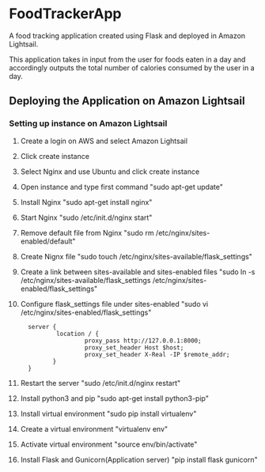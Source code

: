 # FoodTrackerApp
A food tracking application created using Flask and deployed in Amazon Lightsail.

This application takes in input from the user for foods eaten in a day and accordingly outputs the total number of calories consumed by the user in a day.




## Deploying the Application on Amazon Lightsail

### Setting up instance on Amazon Lightsail

1. Create a login on AWS and select Amazon Lightsail
2. Click create instance
3. Select Nginx and use Ubuntu and click create instance
4. Open instance and type first command "sudo apt-get update"
5. Install Nginx "sudo apt-get install nginx"
6. Start Nginx "sudo /etc/init.d/nginx start"
7. Remove default file from Nginx "sudo rm /etc/nginx/sites-enabled/default"
8. Create Nignx file "sudo touch /etc/nginx/sites-available/flask_settings"
9. Create a link between sites-available and sites-enabled files "sudo ln -s /etc/nginx/sites-available/flask_settings /etc/nginx/sites-enabled/flask_settings"
10. Configure flask_settings file under sites-enabled "sudo vi /etc/nginx/sites-enabled/flask_settings"

          server {
                  location / {
                          proxy_pass http://127.0.0.1:8000;
                          proxy_set_header Host $host;
                          proxy_set_header X-Real -IP $remote_addr;
                 }
          }
 
 11. Restart the server "sudo /etc/init.d/nginx restart"
 12. Install python3 and pip "sudo apt-get install python3-pip"
 13. Install virtual environment "sudo pip install virtualenv"
 14. Create a virtual environment "virtualenv env"
 15. Activate virtual environment "source env/bin/activate"
 16. Install Flask and Gunicorn(Application server) "pip install flask gunicorn"
